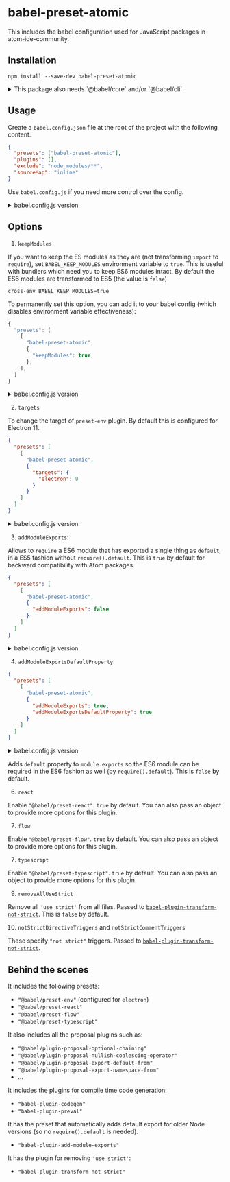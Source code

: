 # babel-preset-atomic

This includes the babel configuration used for JavaScript packages in atom-ide-community.

## Installation

```
npm install --save-dev babel-preset-atomic
```

<details>
<summary> This package also needs `@babel/core` and/or `@babel/cli`. </summary>

If using `npm`, the bundled babel is hoisted automatically.

If using `pnpm`, either add the following to your `.npmrc` to hoist the prettier bundled with the config

```
public-hoist-pattern[]=*
```

Or install these yourself in your `devDependencies`.

```
pnpm install -save-dev "@babel/core"
pnpm install -save-dev "@babel/cli"
```

</details>

## Usage

Create a `babel.config.json` file at the root of the project with the following content:

```json
{
  "presets": ["babel-preset-atomic"],
  "plugins": [],
  "exclude": "node_modules/**",
  "sourceMap": "inline"
}
```

Use `babel.config.js` if you need more control over the config.

<details>
<summary>babel.config.js version</summary>

```js
let presets = ["babel-preset-atomic"]

let plugins = []

module.exports = {
  presets: presets,
  plugins: plugins,
  exclude: "node_modules/**",
  sourceMap: "inline",
}
```

</details>

## Options

1. `keepModules`

If you want to keep the ES modules as they are (not transforming `import` to `require`), set `BABEL_KEEP_MODULES` environment variable to `true`. This is useful with bundlers which need you to keep ES6 modules intact. By default the ES6 modules are transformed to ES5 (the value is `false`)

```
cross-env BABEL_KEEP_MODULES=true
```

To permanently set this option, you can add it to your babel config (which disables environment variable effectiveness):

```js
{
  "presets": [
    [
      "babel-preset-atomic",
      {
        "keepModules": true,
      },
    ],
  ]
}
```

<details>
<summary>babel.config.js version</summary>

```js
let presets = [
  [
    "babel-preset-atomic",
    {
      keepModules: true,
    },
  ],
]
```

</details>

2. `targets`

To change the target of `preset-env` plugin. By default this is configured for Electron 11.

```json
{
  "presets": [
    [
      "babel-preset-atomic",
      {
        "targets": {
          "electron": 9
        }
      }
    ]
  ]
}
```

<details>
<summary>babel.config.js version</summary>

```js
let presets = [
  [
    "babel-preset-atomic",
    {
      targets: {
        electron: 9,
      },
    },
  ],
]
```

</details>

3. `addModuleExports`:

Allows to `require` a ES6 module that has exported a single thing as `default`, in a ES5 fashion without `require().default`. This is `true` by default for backward compatibility with Atom packages.

```json
{
  "presets": [
    [
      "babel-preset-atomic",
      {
        "addModuleExports": false
      }
    ]
  ]
}
```

<details>
<summary>babel.config.js version</summary>

```js
let presets = [
  [
    "babel-preset-atomic",
    {
      addModuleExports: false,
    },
  ],
]
```

</details>

4. `addModuleExportsDefaultProperty`:

```json
{
  "presets": [
    [
      "babel-preset-atomic",
      {
        "addModuleExports": true,
        "addModuleExportsDefaultProperty": true
      }
    ]
  ]
}
```

<details>
<summary>babel.config.js version</summary>

```js
let presets = [
  [
    "babel-preset-atomic",
    {
      addModuleExports: true,
      addModuleExportsDefaultProperty: true,
    },
  ],
]
```

</details>

Adds `default` property to `module.exports` so the ES6 module can be required in the ES6 fashion as well (by `require().default`). This is `false` by default.

6. `react`

Enable `"@babel/preset-react"`. `true` by default. You can also pass an object to provide more options for this plugin.

7. `flow`

Enable `"@babel/preset-flow"`. `true` by default. You can also pass an object to provide more options for this plugin.

7. `typescript`

Enable `"@babel/preset-typescript"`. `true` by default. You can also pass an object to provide more options for this plugin.

9. `removeAllUseStrict`

Remove all `'use strict'` from all files. Passed to [`babel-plugin-transform-not-strict`](https://github.com/atom-ide-community/babel-plugin-transform-not-strict#usage-remove-all). This is `false` by default.

10. `notStrictDirectiveTriggers` and `notStrictCommentTriggers`

These specify `"not strict"` triggers. Passed to [`babel-plugin-transform-not-strict`](https://github.com/atom-ide-community/babel-plugin-transform-not-strict#usage-extra-directive-or-comment-triggers).

## Behind the scenes

It includes the following presets:

- `"@babel/preset-env"` (configured for `electron`)
- `"@babel/preset-react"`
- `"@babel/preset-flow"`
- `"@babel/preset-typescript"`

It also includes all the proposal plugins such as:

- `"@babel/plugin-proposal-optional-chaining"`
- `"@babel/plugin-proposal-nullish-coalescing-operator"`
- `"@babel/plugin-proposal-export-default-from"`
- `"@babel/plugin-proposal-export-namespace-from"`
- ...

It includes the plugins for compile time code generation:

- `"babel-plugin-codegen"`
- `"babel-plugin-preval"`

It has the preset that automatically adds default export for older Node versions (so no `require().default` is needed).

- `"babel-plugin-add-module-exports"`

It has the plugin for removing `'use strict'`:

- `"babel-plugin-transform-not-strict"`

